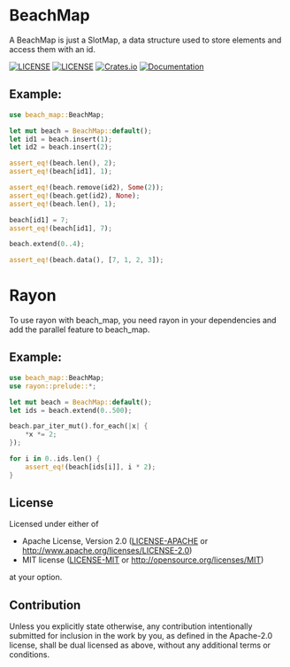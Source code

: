 # BeachMap

A BeachMap is just a SlotMap, a data structure used to store elements and access them with an id.

[![LICENSE](https://img.shields.io/badge/license-MIT-blue.svg)](LICENSE-MIT)
[![LICENSE](https://img.shields.io/badge/license-apache-blue.svg)](LICENSE-APACHE)
[![Crates.io](https://img.shields.io/crates/v/beach_map.svg)](https://crates.io/crates/beach_map)
[![Documentation](https://docs.rs/beach_map/badge.svg)](https://docs.rs/beach_map)

## Example:
```rust
use beach_map::BeachMap;

let mut beach = BeachMap::default();
let id1 = beach.insert(1);
let id2 = beach.insert(2);

assert_eq!(beach.len(), 2);
assert_eq!(beach[id1], 1);

assert_eq!(beach.remove(id2), Some(2));
assert_eq!(beach.get(id2), None);
assert_eq!(beach.len(), 1);

beach[id1] = 7;
assert_eq!(beach[id1], 7);

beach.extend(0..4);

assert_eq!(beach.data(), [7, 1, 2, 3]);
```
# Rayon
To use rayon with beach_map, you need rayon in your dependencies and add the parallel feature to beach_map.
## Example:
```rust
use beach_map::BeachMap;
use rayon::prelude::*;

let mut beach = BeachMap::default();
let ids = beach.extend(0..500);

beach.par_iter_mut().for_each(|x| {
    *x *= 2;
});

for i in 0..ids.len() {
    assert_eq!(beach[ids[i]], i * 2);
}
```

## License

Licensed under either of

 * Apache License, Version 2.0
   ([LICENSE-APACHE](LICENSE-APACHE) or http://www.apache.org/licenses/LICENSE-2.0)
 * MIT license
   ([LICENSE-MIT](LICENSE-MIT) or http://opensource.org/licenses/MIT)

at your option.

## Contribution

Unless you explicitly state otherwise, any contribution intentionally submitted
for inclusion in the work by you, as defined in the Apache-2.0 license, shall be
dual licensed as above, without any additional terms or conditions.
